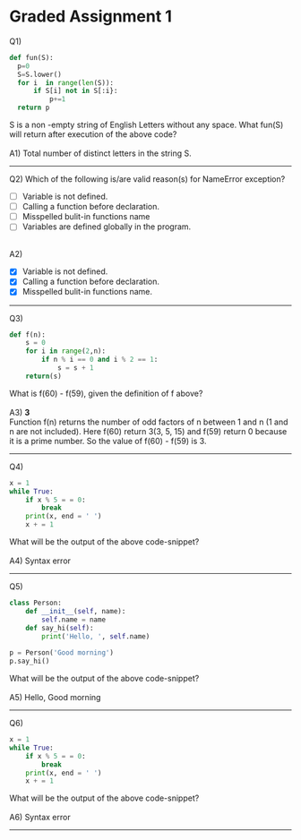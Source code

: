 # Graded Assignment 1

Q1)
```python
def fun(S):
  p=0
  S=S.lower()
  for i  in range(len(S)):
      if S[i] not in S[:i}:
          p+=1
  return p
 ```
 S is a non -empty string of English Letters without any space. What fun(S) will return after execution of the above code?
 </br></br>
A1) Total number of distinct letters in the string S.
__________________________________________________________________________________________________________________________
Q2) Which of the following is/are valid reason(s) for NameError exception?
- [ ] Variable is not defined.
- [ ] Calling a function before declaration.
- [ ] Misspelled bulit-in functions name
- [ ] Variables are defined globally in the program.
 </br></br>
 
 A2)
- [x] Variable is not defined.
- [x] Calling a function before declaration.
- [x] Misspelled bulit-in functions name.
__________________________________________________________________________________________________________________________
Q3)
```python
def f(n):
    s = 0
    for i in range(2,n):
        if n % i == 0 and i % 2 == 1:
            s = s + 1
    return(s)
 ```
What is f(60) - f(59), given the definition of f above?
</br></br>
A3) **3**</br>
Function f(n) returns the number of odd factors of n between 1 and n (1 and n are not included). Here f(60) return 3(3, 5, 15) and f(59) return 0 because it is a prime number. So the value of f(60) - f(59) is 3.
__________________________________________________________________________________________________________________________
Q4)
```python
x = 1
while True:
    if x % 5 = = 0:
        break
    print(x, end = ' ')
    x + = 1
 ```
 What will be the output of the above code-snippet?
 </br></br>
A4) Syntax error
__________________________________________________________________________________________________________________________
Q5)
```python
class Person:
    def __init__(self, name):
        self.name = name
    def say_hi(self):
        print('Hello, ', self.name)
 
p = Person('Good morning')
p.say_hi()
 ```
 What will be the output of the above code-snippet?
 </br></br>
A5) Hello, Good morning
__________________________________________________________________________________________________________________________
Q6)
```python
x = 1
while True:
    if x % 5 = = 0:
        break
    print(x, end = ' ')
    x + = 1
 ```
 What will be the output of the above code-snippet?
 </br></br>
A6) Syntax error
__________________________________________________________________________________________________________________________
